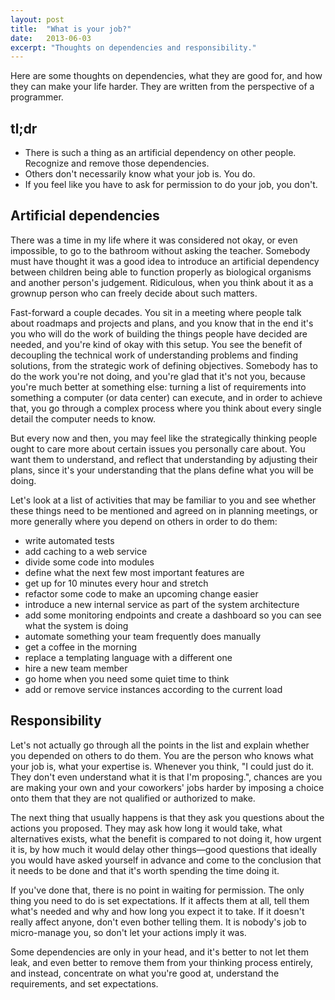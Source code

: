 ```yaml
---
layout: post
title:  "What is your job?"
date:   2013-06-03
excerpt: "Thoughts on dependencies and responsibility."
---
```


Here are some thoughts on dependencies, what they are good for, and how they can make your life harder. They are written from the perspective of a programmer.

## tl;dr

<ul>
<li>There is such a thing as an artificial dependency on other people. Recognize and remove those dependencies.</li>
<li>Others don't necessarily know what your job is. You do.</li>
<li>If you feel like you have to ask for permission to do your job, you don't.</li>
</ul>

## Artificial dependencies

There was a time in my life where it was considered not okay, or even impossible, to go to the bathroom without asking the teacher. Somebody must have thought it was a good idea to introduce an artificial dependency between children being able to function properly as biological organisms and another person's judgement. Ridiculous, when you think about it as a grownup person who can freely decide about such matters.

Fast-forward a couple decades. You sit in a meeting where people talk about roadmaps and projects and plans, and you know that in the end it's you who will do the work of building the things people have decided are needed, and you're kind of okay with this setup. You see the benefit of decoupling the technical work of understanding problems and finding solutions, from the strategic work of defining objectives. Somebody has to do the work you're not doing, and you're glad that it's not you, because you're much better at something else: turning a list of requirements into something a computer (or data center) can execute, and in order to achieve that, you go through a complex process where you think about every single detail the computer needs to know.

But every now and then, you may feel like the strategically thinking people ought to care more about certain issues you personally care about. You want them to understand, and reflect that understanding by adjusting their plans, since it's your understanding that the plans define what you will be doing.

Let's look at a list of activities that may be familiar to you and see whether these things need to be mentioned and agreed on in planning meetings, or more generally where you depend on others in order to do them:

<ul>
<li>write automated tests</li>
<li>add caching to a web service</li>
<li>divide some code into modules</li>
<li>define what the next few most important features are</li>
<li>get up for 10 minutes every hour and stretch</li>
<li>refactor some code to make an upcoming change easier</li>
<li>introduce a new internal service as part of the system architecture</li>
<li>add some monitoring endpoints and create a dashboard so you can see what the system is doing</li>
<li>automate something your team frequently does manually</li>
<li>get a coffee in the morning</li>
<li>replace a templating language with a different one</li>
<li>hire a new team member</li>
<li>go home when you need some quiet time to think</li>
<li>add or remove service instances according to the current load</li>
</ul>

## Responsibility

Let's not actually go through all the points in the list and explain whether you depended on others to do them. You are the person who knows what your job is, what your expertise is. Whenever you think, "I could just do it. They don't even understand what it is that I'm proposing.", chances are you are making your own and your coworkers' jobs harder by imposing a choice onto them that they are not qualified or authorized to make.

The next thing that usually happens is that they ask you questions about the actions you proposed. They may ask how long it would take, what alternatives exists, what the benefit is compared to not doing it, how urgent it is, by how much it would delay other things&mdash;good questions that ideally you would have asked yourself in advance and come to the conclusion that it needs to be done and that it's worth spending the time doing it.

If you've done that, there is no point in waiting for permission. The only thing you need to do is set expectations. If it affects them at all, tell them what's needed and why and how long you expect it to take. If it doesn't really affect anyone, don't even bother telling them. It is nobody's job to micro-manage you, so don't let your actions imply it was.

Some dependencies are only in your head, and it's better to not let them leak, and even better to remove them from your thinking process entirely, and instead, concentrate on what you're good at, understand the requirements, and set expectations.
